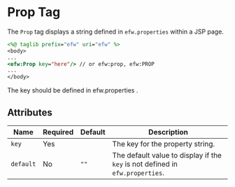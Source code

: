 # Prop Tag

The `Prop` tag displays a string defined in `efw.properties` within a JSP page.

```jsp
<%@ taglib prefix="efw" uri="efw" %>
<body>
...
<efw:Prop key="here"/> // or efw:prop, efw:PROP
...
</body>
```

The key should be defined in efw.properties .

## Attributes

| Name | Required | Default | Description |
|---|---|---|---|
| `key` | Yes |  | The key for the property string. |
| `default` | No | `""` | The default value to display if the `key` is not defined in `efw.properties`. |

